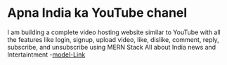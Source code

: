 # Apna India ka YouTube chanel
I am building a complete video hosting website similar to YouTube with all the features like login, signup, upload
video, like, dislike, comment, reply, subscribe, and unsubscribe using MERN Stack
All about India news and Intertaintment -[model-Link](https://stackblitz.com/edit/stackblitz-starters-9kjpdc?file=models%2Fhospital-management%2Fhospital.models.js)

